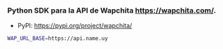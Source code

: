 ### Python SDK para la API de Wapchita https://wapchita.com/.
- PyPI: https://pypi.org/project/wapchita/

```bash
WAP_URL_BASE=https://api.name.uy
```